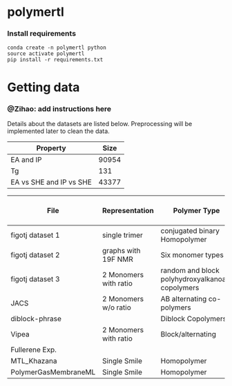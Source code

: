 # polymertl


### Install requirements

```setup
conda create -n polymertl python
source activate polymertl
pip install -r requirements.txt
``` 

# Getting data
### @Zihao: add instructions here 
Details about the datasets are listed below. 
Preprocessing will be implemented later to clean the data. 

| Property                    | Size  |
|-----------------------------|-------|
| EA and IP                   | 90954 |
| Tg                          | 131   |
| EA vs SHE and IP vs SHE     | 43377 |

| File               | Representation        | Polymer Type                                           | Tg   | EA   | IP   | EA vs SHE | IP vs SHE | Size        |
|--------------------|-----------------------|--------------------------------------------------------|------|------|------|-----------|-----------|-------------|
| figotj dataset 1   | single trimer         | conjugated binary Homopolymer                          |      | y    | y    |           |           | 47988       |
| figotj dataset 2   | graphs with 19F NMR   | Six monomer types                                      |      |      |      | y         | y         | 411         |
| figotj dataset 3   | 2 Monomers with ratio | random and block polyhydroxyalkanoate copolymers        | y    |      |      |           |           | 131         |
| JACS               | 2 Monomers w/o ratio  | AB alternating co-polymers                             |      |      |      |           |           | 6345        |
| diblock-phrase     |                       | Diblock Copolymers                                      |      |      |      |           |           |             |
| Vipea              | 2 Monomers with ratio | Block/alternating                                      | y    | y    | y    | y         | y         | 42966       |
| Fullerene Exp.     |                       |                                                        |      |      |      |           |           | 1203        |
| MTL_Khazana        | Single Smile          | Homopolymer                                            | y    | y    |      |           |           | 6264(comb.) |
| PolymerGasMembraneML| Single Smile         | Homopolymer                                            |      |      |      |           |           | 776         |
